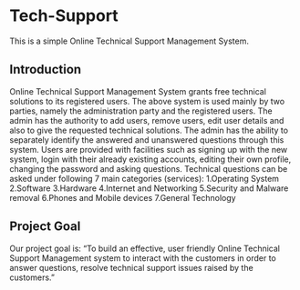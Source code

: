 # Tech-Support
This is a simple Online Technical Support Management System.
##  Introduction
Online Technical Support Management System grants free technical solutions to its registered
users. The above system is used mainly by two parties, namely the administration party and the
registered users. The admin has the authority to add users, remove users, edit user details and
also to give the requested technical solutions. The admin has the ability to separately identify
the answered and unanswered questions through this system. Users are provided with
facilities such as signing up with the new system, login with their already existing accounts,
editing their own profile, changing the password and asking questions. Technical questions can
be asked under following 7 main categories (services):
1.Operating System
2.Software
3.Hardware
4.Internet and Networking
5.Security and Malware removal
6.Phones and Mobile devices
7.General Technology

##  Project Goal
Our project goal is:
“To build an effective, user friendly Online Technical Support Management system to interact
with the customers in order to answer questions, resolve technical support issues raised by the
customers.”
